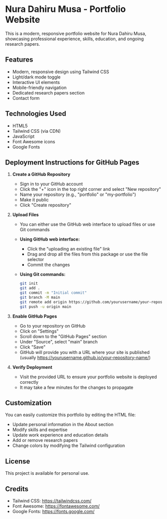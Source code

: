 # Nura Dahiru Musa - Portfolio Website

This is a modern, responsive portfolio website for Nura Dahiru Musa, showcasing professional experience, skills, education, and ongoing research papers.

## Features

- Modern, responsive design using Tailwind CSS
- Light/dark mode toggle
- Interactive UI elements
- Mobile-friendly navigation
- Dedicated research papers section
- Contact form

## Technologies Used

- HTML5
- Tailwind CSS (via CDN)
- JavaScript
- Font Awesome icons
- Google Fonts

## Deployment Instructions for GitHub Pages

1. **Create a GitHub Repository**
   - Sign in to your GitHub account
   - Click the "+" icon in the top right corner and select "New repository"
   - Name your repository (e.g., "portfolio" or "my-portfolio")
   - Make it public
   - Click "Create repository"

2. **Upload Files**
   - You can either use the GitHub web interface to upload files or use Git commands
   - **Using GitHub web interface:**
     - Click the "uploading an existing file" link
     - Drag and drop all the files from this package or use the file selector
     - Commit the changes

   - **Using Git commands:**
     ```bash
     git init
     git add .
     git commit -m "Initial commit"
     git branch -M main
     git remote add origin https://github.com/yourusername/your-repository-name.git
     git push -u origin main
     ```

3. **Enable GitHub Pages**
   - Go to your repository on GitHub
   - Click on "Settings"
   - Scroll down to the "GitHub Pages" section
   - Under "Source", select "main" branch
   - Click "Save"
   - GitHub will provide you with a URL where your site is published (usually https://yourusername.github.io/your-repository-name/)

4. **Verify Deployment**
   - Visit the provided URL to ensure your portfolio website is deployed correctly
   - It may take a few minutes for the changes to propagate

## Customization

You can easily customize this portfolio by editing the HTML file:

- Update personal information in the About section
- Modify skills and expertise
- Update work experience and education details
- Add or remove research papers
- Change colors by modifying the Tailwind configuration

## License

This project is available for personal use.

## Credits

- Tailwind CSS: https://tailwindcss.com/
- Font Awesome: https://fontawesome.com/
- Google Fonts: https://fonts.google.com/
